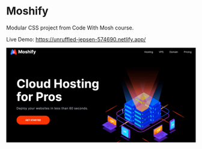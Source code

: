 # Moshify
Modular CSS project from Code With Mosh course.

Live Demo:
https://unruffled-jepsen-574690.netlify.app/

![Moshify](demo/demo.png)
